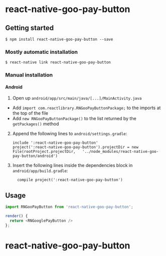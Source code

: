 
# react-native-goo-pay-button

## Getting started

`$ npm install react-native-goo-pay-button --save`

### Mostly automatic installation

`$ react-native link react-native-goo-pay-button`

### Manual installation

#### Android

1. Open up `android/app/src/main/java/[...]/MainActivity.java`
  - Add `import com.reactlibrary.RNGooPayButtonPackage;` to the imports at the top of the file
  - Add `new RNGooPayButtonPackage()` to the list returned by the `getPackages()` method
2. Append the following lines to `android/settings.gradle`:
  	```
  	include ':react-native-goo-pay-button'
  	project(':react-native-goo-pay-button').projectDir = new File(rootProject.projectDir, 	'../node_modules/react-native-goo-pay-button/android')
  	```
3. Insert the following lines inside the dependencies block in `android/app/build.gradle`:
  	```
      compile project(':react-native-goo-pay-button')
  	```

## Usage
```javascript
import RNGooPayButton from 'react-native-goo-pay-button';

render() {
  return <RNGooglePayButton />
};
```
  # react-native-goo-pay-button
